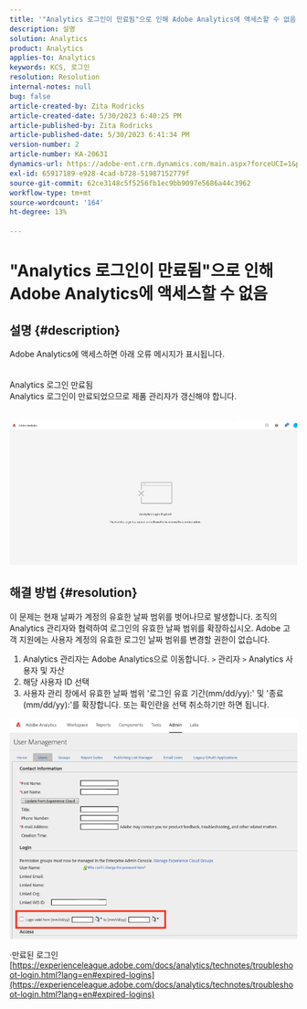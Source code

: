 ```yaml
---
title: '"Analytics 로그인이 만료됨"으로 인해 Adobe Analytics에 액세스할 수 없음'
description: 설명
solution: Analytics
product: Analytics
applies-to: Analytics
keywords: KCS, 로그인
resolution: Resolution
internal-notes: null
bug: false
article-created-by: Zita Rodricks
article-created-date: 5/30/2023 6:40:25 PM
article-published-by: Zita Rodricks
article-published-date: 5/30/2023 6:41:34 PM
version-number: 2
article-number: KA-20631
dynamics-url: https://adobe-ent.crm.dynamics.com/main.aspx?forceUCI=1&pagetype=entityrecord&etn=knowledgearticle&id=98653e6b-19ff-ed11-8f6e-6045bd0063aa
exl-id: 65917189-e928-4cad-b728-51987152779f
source-git-commit: 62ce3148c5f5256fb1ec9bb9097e5686a44c3962
workflow-type: tm+mt
source-wordcount: '164'
ht-degree: 13%

---
```


# &quot;Analytics 로그인이 만료됨&quot;으로 인해 Adobe Analytics에 액세스할 수 없음

## 설명 {#description}

Adobe Analytics에 액세스하면 아래 오류 메시지가 표시됩니다.<br><br>
<br>Analytics 로그인 만료됨
<br>Analytics 로그인이 만료되었으므로 제품 관리자가 갱신해야 합니다.
<br> <br><br>![](assets/___9a653e6b-19ff-ed11-8f6e-6045bd0063aa___.jpeg)

## 해결 방법 {#resolution}


이 문제는 현재 날짜가 계정의 유효한 날짜 범위를 벗어나므로 발생합니다. 조직의 Analytics 관리자와 협력하여 로그인의 유효한 날짜 범위를 확장하십시오. Adobe 고객 지원에는 사용자 계정의 유효한 로그인 날짜 범위를 변경할 권한이 없습니다.

1. Analytics 관리자는 Adobe Analytics으로 이동합니다. `>`  관리자 `>`  Analytics 사용자 및 자산
2. 해당 사용자 ID 선택
3. 사용자 관리 창에서 유효한 날짜 범위 &#39;로그인 유효 기간(mm/dd/yy):&#39; 및 &#39;종료(mm/dd/yy):&#39;를 확장합니다. 또는 확인란을 선택 취소하기만 하면 됩니다.


![](assets/6282c86d-563a-ed11-9db0-0022480869de.png)

·만료된 로그인
[https://experienceleague.adobe.com/docs/analytics/technotes/troubleshoot-login.html?lang=en#expired-logins](https://experienceleague.adobe.com/docs/analytics/technotes/troubleshoot-login.html?lang=en#expired-logins)
